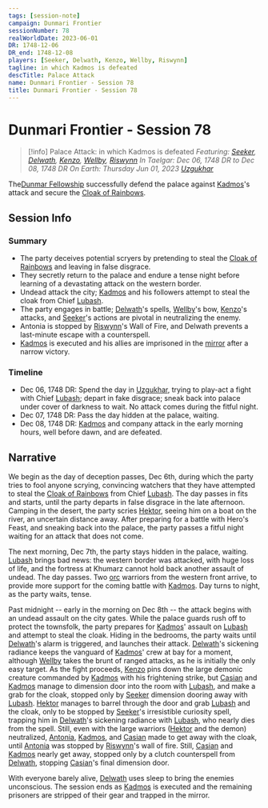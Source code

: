 ```yaml
---
tags: [session-note]
campaign: Dunmari Frontier
sessionNumber: 78
realWorldDate: 2023-06-01
DR: 1748-12-06
DR_end: 1748-12-08
players: [Seeker, Delwath, Kenzo, Wellby, Riswynn]
tagline: in which Kadmos is defeated
descTitle: Palace Attack
name: Dunmari Frontier - Session 78
title: Dunmari Frontier - Session 78
---
```

# Dunmari Frontier - Session 78

>[!info] Palace Attack: in which Kadmos is defeated
> *Featuring: [Seeker](<../../../people/pcs/dunmar-fellowship/seeker.md>), [Delwath](<../../../people/pcs/dunmar-fellowship/delwath.md>), [Kenzo](<../../../people/pcs/dunmar-fellowship/kenzo.md>), [Wellby](<../../../people/pcs/dunmar-fellowship/wellby.md>), [Riswynn](<../../../people/pcs/dunmar-fellowship/riswynn.md>)*
> *In Taelgar: Dec 06, 1748 DR to Dec 08, 1748 DR*
> *On Earth: Thursday Jun 01, 2023*
> *[Uzgukhar](<../../../gazetteer/istaros-watershed/xurkhaz/uzgukhar.md>)*

The[Dunmar Fellowship](<../../../people/pcs/dunmar-fellowship/dunmar-fellowship.md>) successfully defend the palace against [Kadmos](<../../../people/chardonians/kadmos.md>)'s attack and secure the [Cloak of Rainbows](<../../../things/artifacts-of-power/cloak-of-rainbows.md>).

## Session Info
### Summary
- The party deceives potential scryers by pretending to steal the [Cloak of Rainbows](<../../../things/artifacts-of-power/cloak-of-rainbows.md>) and leaving in false disgrace.
- They secretly return to the palace and endure a tense night before learning of a devastating attack on the western border.
- Undead attack the city; [Kadmos](<../../../people/chardonians/kadmos.md>) and his followers attempt to steal the cloak from Chief [Lubash](<../../../people/orcs/lubash.md>).
- The party engages in battle; [Delwath](<../../../people/pcs/dunmar-fellowship/delwath.md>)'s spells, [Wellby](<../../../people/pcs/dunmar-fellowship/wellby.md>)'s bow, [Kenzo](<../../../people/pcs/dunmar-fellowship/kenzo.md>)'s attacks, and [Seeker](<../../../people/pcs/dunmar-fellowship/seeker.md>)'s actions are pivotal in neutralizing the enemy.
- Antonia is stopped by [Riswynn](<../../../people/pcs/dunmar-fellowship/riswynn.md>)'s Wall of Fire, and Delwath prevents a last-minute escape with a counterspell.
- [Kadmos](<../../../people/chardonians/kadmos.md>) is executed and his allies are imprisoned in the [mirror](<../treasure/treasure-from-agata/mirror-of-soul-trapping.md>) after a narrow victory.

### Timeline
- Dec 06, 1748 DR: Spend the day in [Uzgukhar](<../../../gazetteer/istaros-watershed/xurkhaz/uzgukhar.md>), trying to play-act a fight with Chief [Lubash](<../../../people/orcs/lubash.md>); depart in fake disgrace; sneak back into palace under cover of darkness to wait. No attack comes during the fitful night.
- Dec 07, 1748 DR: Pass the day hidden at the palace, waiting.
- Dec 08, 1748 DR: [Kadmos](<../../../people/chardonians/kadmos.md>) and company attack in the early morning hours, well before dawn, and are defeated. 

## Narrative
We begin as the day of deception passes, Dec 6th, during which the party tries to fool anyone scrying, convincing watchers that they have attempted to steal the [Cloak of Rainbows](<../../../things/artifacts-of-power/cloak-of-rainbows.md>) from Chief [Lubash](<../../../people/orcs/lubash.md>). The day passes in fits and starts, until the party departs in false disgrace in the late afternoon. Camping in the desert, the party scries [Hektor](<../../../people/chardonians/hektor.md>), seeing him on a boat on the river, an uncertain distance away. After preparing for a battle with Hero's Feast, and sneaking back into the palace, the party passes a fitful night waiting for an attack that does not come.

The next morning, Dec 7th, the party stays hidden in the palace, waiting. [Lubash](<../../../people/orcs/lubash.md>) brings bad news: the western border was attacked, with huge loss of life, and the fortress at Khumarz cannot hold back another assault of undead. The day passes. Two [orc](<../../../species/children-of-the-embodied-gods/orcs/orcs.md>) warriors from the western front arrive, to provide more support for the coming battle with [Kadmos](<../../../people/chardonians/kadmos.md>). Day turns to night, as the party waits, tense.

Past midnight -- early in the morning on Dec 8th -- the attack begins with an undead assault on the city gates. While the palace guards rush off to protect the townsfolk, the party prepares for [Kadmos](<../../../people/chardonians/kadmos.md>)' assault on [Lubash](<../../../people/orcs/lubash.md>) and attempt to steal the cloak. Hiding in the bedrooms, the party waits until [Delwath](<../../../people/pcs/dunmar-fellowship/delwath.md>)'s alarm is triggered, and launches their attack. [Delwath](<../../../people/pcs/dunmar-fellowship/delwath.md>)'s sickening radiance keeps the vanguard of [Kadmos](<../../../people/chardonians/kadmos.md>)' crew at bay for a moment, although [Wellby](<../../../people/pcs/dunmar-fellowship/wellby.md>) takes the brunt of ranged attacks, as he is initially the only easy target. As the fight proceeds, [Kenzo](<../../../people/pcs/dunmar-fellowship/kenzo.md>) pins down the large demonic creature commanded by [Kadmos](<../../../people/chardonians/kadmos.md>) with his frightening strike, but [Casian](<../../../people/chardonians/casian.md>) and [Kadmos](<../../../people/chardonians/kadmos.md>) manage to dimension door into the room with [Lubash](<../../../people/orcs/lubash.md>), and make a grab for the cloak, stopped only by [Seeker](<../../../people/pcs/dunmar-fellowship/seeker.md>) dimension dooring away with [Lubash](<../../../people/orcs/lubash.md>). [Hektor](<../../../people/chardonians/hektor.md>) manages to barrel through the door and grab [Lubash](<../../../people/orcs/lubash.md>) and the cloak, only to be stopped by [Seeker](<../../../people/pcs/dunmar-fellowship/seeker.md>)'s irresistible curiosity spell, trapping him in [Delwath](<../../../people/pcs/dunmar-fellowship/delwath.md>)'s sickening radiance with [Lubash](<../../../people/orcs/lubash.md>), who nearly dies from the spell. Still, even with the large warriors ([Hektor](<../../../people/chardonians/hektor.md>) and the demon) neutralized, [Antonia](<../../../people/chardonians/antonia.md>), [Kadmos](<../../../people/chardonians/kadmos.md>), and [Casian](<../../../people/chardonians/casian.md>) made to get away with the cloak, until [Antonia](<../../../people/chardonians/antonia.md>) was stopped by [Riswynn](<../../../people/pcs/dunmar-fellowship/riswynn.md>)'s wall of fire. Still, [Casian](<../../../people/chardonians/casian.md>) and [Kadmos](<../../../people/chardonians/kadmos.md>) nearly get away, stopped only by a clutch counterspell from [Delwath](<../../../people/pcs/dunmar-fellowship/delwath.md>), stopping [Casian](<../../../people/chardonians/casian.md>)'s final dimension door. 

With everyone barely alive, [Delwath](<../../../people/pcs/dunmar-fellowship/delwath.md>) uses sleep to bring the enemies unconscious. The session ends as [Kadmos](<../../../people/chardonians/kadmos.md>) is executed and the remaining prisoners are stripped of their gear and trapped in the mirror. 
